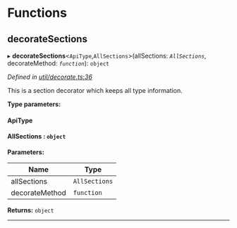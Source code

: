 

# Functions

<a id="decoratesections"></a>

##  decorateSections

▸ **decorateSections**<`ApiType`,`AllSections`>(allSections: *`AllSections`*, decorateMethod: *`function`*): `object`

*Defined in [util/decorate.ts:36](https://github.com/polkadot-js/api/blob/9d00dce/packages/api/src/util/decorate.ts#L36)*

This is a section decorator which keeps all type information.

**Type parameters:**

#### ApiType 
#### AllSections :  `object`
**Parameters:**

| Name | Type |
| ------ | ------ |
| allSections | `AllSections` |
| decorateMethod | `function` |

**Returns:** `object`

___

